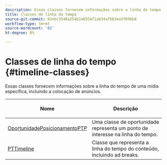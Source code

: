 ```yaml
---
description: Essas classes fornecem informações sobre a linha do tempo de uma mídia específica, incluindo a colocação de anúncios.
title: Classes de linha do tempo
source-git-commit: 02ebc3548a254b2a6554f1ab34afbb3ea5f09bb8
workflow-type: tm+mt
source-wordcount: '82'
ht-degree: 0%

---
```


# Classes de linha do tempo {#timeline-classes}

Essas classes fornecem informações sobre a linha do tempo de uma mídia específica, incluindo a colocação de anúncios.

<table frame="all" colsep="1" rowsep="1" id="table_6752E908BA6546549619994A3F7D5F87"> 
 <thead> 
  <tr rowsep="1"> 
   <th colname="1" class="entry"><b>Nome</b></th> 
   <th colname="2" class="entry"> <p><b>Descrição</b></p> </th> 
  </tr> 
 </thead>
 <tbody> 
  <tr rowsep="1"> 
   <td colname="1"> <a href="https://help.adobe.com/en_US/primetime/api/psdk/appledoc/Classes/PTPlacementOpportunity.html" format="html" scope="external"> OportunidadePosicionamentoPTP</a> </td> 
   <td colname="2"> Uma classe de oportunidade representa um ponto de interesse na linha do tempo. </td> 
  </tr> 
  <tr rowsep="1"> 
   <td colname="1"><a href="https://help.adobe.com/en_US/primetime/api/psdk/appledoc/Classes/PTTimeline.html" format="html" scope="external"> PTTimeline</a> </td> 
   <td colname="2"> Classe que representa a linha do tempo do conteúdo, incluindo ad breaks. </td> 
  </tr> 
 </tbody> 
</table>
